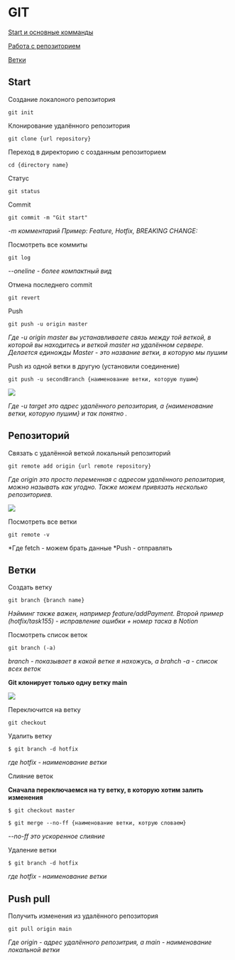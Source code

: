 # GIT

[Start и основные комманды](https://github.com/alexf81xxx/GIT#start)

[Работа с репозиторием](https://github.com/alexf81xxx/GIT#%D1%80%D0%B5%D0%BF%D0%BE%D0%B7%D0%B8%D1%82%D0%BE%D1%80%D0%B8%D0%B9 "Работа с репозиторием")

[Ветки](https://github.com/alexf81xxx/GIT#%D0%B2%D0%B5%D1%82%D0%BA%D0%B8)

## Start


Создание локалоного репозитория
~~~ 
git init 
~~~

Клонирование удалённого репозитория

~~~ 
git clone {url repository} 
~~~

Переход в директорию с созданным репозиторием

~~~ 
cd {directory name} 
~~~

Статус 

~~~ 
git status
~~~

Commit 

~~~ 
git commit -m "Git start"
~~~
*-m комментарий 
Пример: Feature, Hotfix,  BREAKING CHANGE:*

Посмотреть все коммиты 

~~~ 
git log
~~~
*--oneline - более компактный вид*

Отмена последнего commit 

~~~ 
git revert
~~~

Push

~~~ 
git push -u origin master
~~~
*Где -u origin master вы устанавливаете связь между той веткой, в которой вы находитесь и веткой master на удалённом сервере. Делается единожды Master - это название ветки, в которую мы пушим*

Push из одной ветки в другую (установили соединение)

~~~ 
git push -u secondBranch {наименование ветки, которую пушим}
~~~
![](https://thumb.cloud.mail.ru/weblink/thumb/xw1/eQnR/SvATofAnS)

*Где -u target это адрес удалённого репозитория, а {наименование ветки, которую пушим} и так понятно .*


## Репозиторий

Связать с удалённой веткой локальный репозиторий

~~~ 
git remote add origin {url remote repository}
~~~
*Где origin это просто переменная с адресом удалённого репозитория, можно называть как угодно. Также можем привязать несколько репозиториев.*

![](https://thumb.cloud.mail.ru/weblink/thumb/xw1/rzGc/FDFW6YDfs)

Посмотреть все ветки

~~~ 
git remote -v
~~~
*Где fetch - можем брать данные
*Push - отправлять

## Ветки

Создать ветку

~~~ 
git branch {branch name}
~~~
*Нэйминг также важен, например feature/addPayment. Второй пример (hotfix/task155) - исправление ошибки + номер таска в Notion*

Посмотреть список веток

~~~ 
git branch (-a)
~~~

*branch - показывает в какой ветке я нахожусь, а brahch -a - список всех веток*

**Git клонирует только одну ветку main**

![](https://thumb.cloud.mail.ru/weblink/thumb/xw1/rCqM/T58ct8ofg)

Переключится на ветку

~~~ 
git checkout
~~~

Удалить ветку

~~~ 
$ git branch -d hotfix
~~~
*где hotfix - наименование ветки*


Слияние веток

**Сначала переключаемся на ту ветку, в которую  хотим залить изменения**

~~~ 
$ git checkout master
~~~ 
~~~ 
$ git merge --no-ff {наименование ветки, котрую словаем}
~~~ 
*--no-ff это ускоренное слияние*

Удаление ветки
~~~ 
$ git branch -d hotfix
~~~
*где hotfix - наименование ветки*

## Push pull

Получить изменения из удалённого репозитория

~~~ 
git pull origin main
~~~
*Где origin - адрес удалённого репозитрия, а main - наименование локальной ветки*



